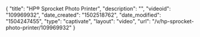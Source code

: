 {
    "title": "HP&reg; Sprocket Photo Printer",
    "description": "",
    "videoid": "109969932",
    "date_created": "1502518762",
    "date_modified": "1504247455",
    "type": "captivate",
    "layout": "video",
    "url": "\/v\/hp-sprocket-photo-printer\/109969932"
}